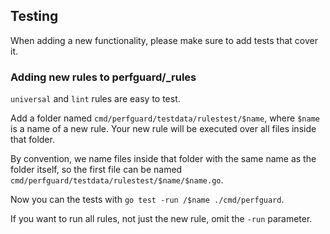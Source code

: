 ## Testing

When adding a new functionality, please make sure to add tests that cover it.

### Adding new rules to perfguard/_rules

`universal` and `lint` rules are easy to test.

Add a folder named `cmd/perfguard/testdata/rulestest/$name`, where `$name` is a name
of a new rule. Your new rule will be executed over all files inside that folder.

By convention, we name files inside that folder with the same name as the folder itself,
so the first file can be named `cmd/perfguard/testdata/rulestest/$name/$name.go`.

Now you can the tests with `go test -run /$name ./cmd/perfguard`.

If you want to run all rules, not just the new rule, omit the `-run` parameter.
